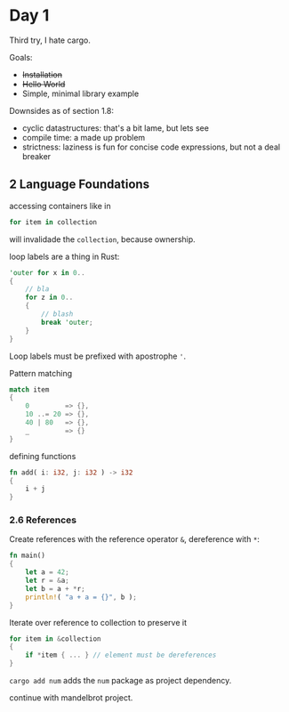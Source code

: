 # Day 1
Third try, I hate cargo.

Goals:
* ~~Installation~~
* ~~Hello World~~
* Simple, minimal library example

Downsides as of section 1.8:
* cyclic datastructures: that's a bit lame, but lets see
* compile time: a made up problem
* strictness: laziness is fun for concise code expressions, but not a deal breaker

## 2 Language Foundations

accessing containers like in
```rust
for item in collection
```

will invalidade the `collection`, because ownership.

loop labels are a thing in Rust:
```rust
'outer for x in 0..
{
    // bla
    for z in 0..
    {
        // blash
        break 'outer;
    }
}
```

Loop labels must be prefixed with apostrophe `'`.

Pattern matching

```rust
match item
{
    0         => {},
    10 ..= 20 => {},
    40 | 80   => {},
    _         => {}
}
```

defining functions 

```rust
fn add( i: i32, j: i32 ) -> i32
{
    i + j
}
```

### 2.6 References
Create references with the reference operator `&`, dereference with `*`:
```rust
fn main()
{
    let a = 42;
    let r = &a;
    let b = a + *r;
    println!( "a + a = {}", b ); 
}
```

Iterate over reference to collection to preserve it 
```rust
for item in &collection
{
    if *item { ... } // element must be dereferences
}
```

`cargo add num` adds the `num` package as project dependency.

continue with mandelbrot project.
